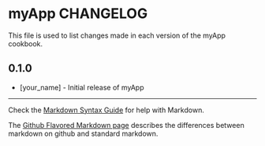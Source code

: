 myApp CHANGELOG
===============

This file is used to list changes made in each version of the myApp cookbook.

0.1.0
-----
- [your_name] - Initial release of myApp

- - -
Check the [Markdown Syntax Guide](http://daringfireball.net/projects/markdown/syntax) for help with Markdown.

The [Github Flavored Markdown page](http://github.github.com/github-flavored-markdown/) describes the differences between markdown on github and standard markdown.
